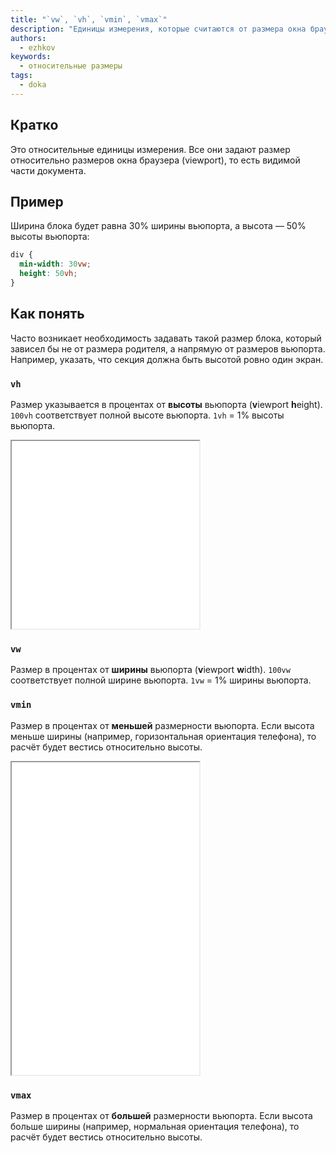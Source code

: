 ```yaml
---
title: "`vw`, `vh`, `vmin`, `vmax`"
description: "Единицы измерения, которые считаются от размера окна браузера."
authors:
  - ezhkov
keywords:
  - относительные размеры
tags:
  - doka
---
```


## Кратко

Это относительные единицы измерения. Все они задают размер относительно размеров окна браузера (viewport), то есть видимой части документа.

## Пример

Ширина блока будет равна 30% ширины вьюпорта, а высота — 50% высоты вьюпорта:

```css
div {
  min-width: 30vw;
  height: 50vh;
}
```

## Как понять

Часто возникает необходимость задавать такой размер блока, который зависел бы не от размера родителя, а напрямую от размеров вьюпорта. Например, указать, что секция должна быть высотой ровно один экран.

### `vh`

Размер указывается в процентах от **высоты** вьюпорта (**v**iewport **h**eight). `100vh` соответствует полной высоте вьюпорта. `1vh` = 1% высоты вьюпорта.

<iframe title="Слайды на всю высоту окна браузера" src="demos/vh/" height="300"></iframe>

### `vw`

Размер в процентах от **ширины** вьюпорта (**v**iewport **w**idth). `100vw` соответствует полной ширине вьюпорта. `1vw` = 1% ширины вьюпорта.

### `vmin`

Размер в процентах от **меньшей** размерности вьюпорта. Если высота меньше ширины (например, горизонтальная ориентация телефона), то расчёт будет вестись относительно высоты.

<iframe title="Шапка с паддингами в vmin" src="demos/vmin/" height="500"></iframe>

### `vmax`

Размер в процентах от **большей** размерности вьюпорта. Если высота больше ширины (например, нормальная ориентация телефона), то расчёт будет вестись относительно высоты.
